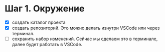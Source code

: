# Шаг 1. Окружение
- [x] создать каталог проекта
- [x] создать репозиторий. Это можно делать изнутри VSCode или через терминал.
- [ ] сохранить набор изменений. Сейчас мы сделаем это в терминале, далее будет работать в VSCode.
